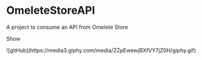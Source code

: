 # OmeleteStoreAPI
A project to consume an API from Omelete Store

<p>Show</p>
![gitHub](https://media3.giphy.com/media/ZZpEwewjBXfVY7jZ0H/giphy.gif)
